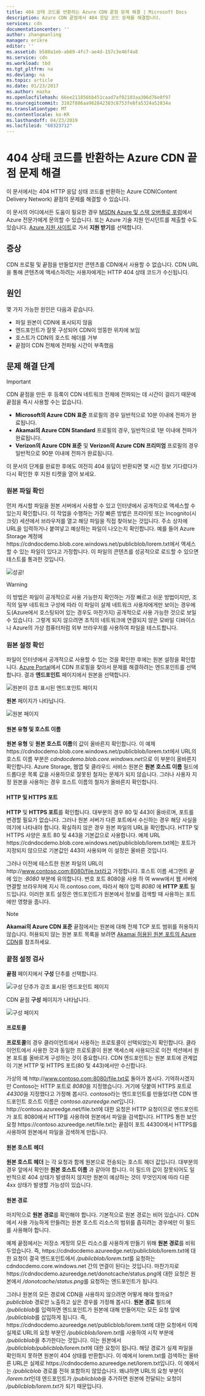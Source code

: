 ```yaml
---
title: 404 상태 코드를 반환하는 Azure CDN 끝점 문제 해결 | Microsoft Docs
description: Azure CDN 끝점에서 404 응답 코드 문제를 해결합니다.
services: cdn
documentationcenter: ''
author: zhangmanling
manager: erikre
editor: ''
ms.assetid: b588a1eb-ab69-4fc7-ae4d-157c3e46f4a8
ms.service: cdn
ms.workload: tbd
ms.tgt_pltfrm: na
ms.devlang: na
ms.topic: article
ms.date: 01/23/2017
ms.author: mazha
ms.openlocfilehash: 66ee211856bb451caad7af02103aa306d76e8f97
ms.sourcegitcommit: 3102f886aa962842303c8753fe8fa5324a52834a
ms.translationtype: MT
ms.contentlocale: ko-KR
ms.lasthandoff: 04/23/2019
ms.locfileid: "60323712"
---
```

# <a name="troubleshooting-azure-cdn-endpoints-that-return-a-404-status-code"></a>404 상태 코드를 반환하는 Azure CDN 끝점 문제 해결
이 문서에서는 404 HTTP 응답 상태 코드를 반환하는 Azure CDN(Content Delivery Network) 끝점의 문제를 해결할 수 있습니다.

이 문서의 어디에서든 도움이 필요한 경우 [MSDN Azure 및 스택 오버플로 포럼](https://azure.microsoft.com/support/forums/)에서 Azure 전문가에게 문의할 수 있습니다. 또는 Azure 기술 지원 인시던트를 제출할 수도 있습니다. [Azure 지원 사이트](https://azure.microsoft.com/support/options/)로 가서 **지원 받기**를 선택합니다.

## <a name="symptom"></a>증상
CDN 프로필 및 끝점을 만들었지만 콘텐츠를 CDN에서 사용할 수 없습니다. CDN URL을 통해 콘텐츠에 액세스하려는 사용자에게는 HTTP 404 상태 코드가 수신됩니다. 

## <a name="cause"></a>원인
몇 가지 가능한 원인은 다음과 같습니다.

* 파일 원본이 CDN에 표시되지 않음
* 엔드포인트가 잘못 구성되어 CDN이 엉뚱한 위치에 보임
* 호스트가 CDN의 호스트 헤더를 거부
* 끝점이 CDN 전체에 전파될 시간이 부족했음

## <a name="troubleshooting-steps"></a>문제 해결 단계
> [!IMPORTANT]
> CDN 끝점을 만든 후 등록이 CDN 네트워크 전체에 전파되는 데 시간이 걸리기 때문에 끝점을 즉시 사용할 수는 없습니다.
> - **Microsoft의 Azure CDN 표준** 프로필의 경우 일반적으로 10분 이내에 전파가 완료됩니다. 
> - **Akamai의 Azure CDN Standard** 프로필의 경우, 일반적으로 1분 이내에 전파가 완료됩니다. 
> - **Verizon의 Azure CDN 표준** 및 **Verizon의 Azure CDN 프리미엄** 프로필의 경우 일반적으로 90분 이내에 전파가 완료됩니다. 
> 
> 이 문서의 단계를 완료한 후에도 여전히 404 응답이 반환되면 몇 시간 정보 기다렸다가 다시 확인한 후 지원 티켓을 열어 보세요.
> 
> 

### <a name="check-the-origin-file"></a>원본 파일 확인
먼저 캐시할 파일을 원본 서버에서 사용할 수 있고 인터넷에서 공개적으로 액세스할 수 있는지 확인합니다. 이 작업을 수행하는 가장 빠른 방법은 프라이빗 또는 Incognito(시크릿) 세션에서 브라우저를 열고 해당 파일을 직접 찾아보는 것입니다. 주소 상자에 URL을 입력하거나 붙여넣고 예상하는 파일이 나오는지 확인합니다. 예를 들어 Azure Storage 계정에 https:\//cdndocdemo.blob.core.windows.net/publicblob/lorem.txt에서 액세스할 수 있는 파일이 있다고 가정합니다. 이 파일의 콘텐츠를 성공적으로 로드할 수 있으면 테스트를 통과한 것입니다.

![성공!](./media/cdn-troubleshoot-endpoint/cdn-origin-file.png)

> [!WARNING]
> 이 방법은 파일이 공개적으로 사용 가능한지 확인하는 가장 빠르고 쉬운 방법이지만, 조직의 일부 네트워크 구성에 따라 이 파일이 살제 네트워크 사용자에게만 보이는 경우에도(Azure에서 호스팅되어 있는 경우도 마찬가지) 공개적으로 사용 가능한 것으로 보일 수 있습니다. 그렇게 되지 않으려면 조직의 네트워크에 연결되지 않은 모바일 디바이스나 Azure의 가상 컴퓨터처럼 외부 브라우저를 사용하여 파일을 테스트합니다.
> 
> 

### <a name="check-the-origin-settings"></a>원본 설정 확인
파일이 인터넷에서 공개적으로 사용할 수 있는 것을 확인한 후에는 원본 설정을 확인합니다. [Azure Portal](https://portal.azure.com)에서 CDN 프로필을 찾아서 문제를 해결하려는 엔드포인트를 선택합니다. 결과 **엔드포인트** 페이지에서 원본을 선택합니다.  

![원본이 강조 표시된 엔드포인트 페이지](./media/cdn-troubleshoot-endpoint/cdn-endpoint.png)

**원본** 페이지가 나타납니다. 

![원본 페이지](./media/cdn-troubleshoot-endpoint/cdn-origin-settings.png)

#### <a name="origin-type-and-hostname"></a>원본 유형 및 호스트 이름
**원본 유형** 및 **원본 호스트 이름**의 값이 올바른지 확인합니다. 이 예제 https:\//cdndocdemo.blob.core.windows.net/publicblob/lorem.txt에서 URL의 호스트 이름 부분은 *cdndocdemo.blob.core.windows.net*으로 이 부분이 올바른지 확인합니다. Azure Storage, 웹앱 및 클라우드 서비스 원본은 **원본 호스트 이름** 필드에 드롭다운 목록 값을 사용하므로 잘못된 철자는 문제가 되지 않습니다. 그러나 사용자 지정 원본을 사용하는 경우 호스트 이름의 철자가 올바른지 확인합니다.

#### <a name="http-and-https-ports"></a>HTTP 및 HTTPS 포트
**HTTP** 및 **HTTPS 포트**를 확인합니다. 대부분의 경우 80 및 443이 올바르며, 포트를 변경할 필요가 없습니다.  그러나 원본 서버가 다른 포트에서 수신하는 경우 해당 사실을 여기에 나타내야 합니다. 확실하지 않은 경우 원본 파일의 URL을 확인합니다. HTTP 및 HTTPS 사양은 포트 80 및 443을 기본값으로 사용합니다. 예제 URL https:\//cdndocdemo.blob.core.windows.net/publicblob/lorem.txt에는 포트가 지정되지 않으므로 기본값인 443이 사용되며 이 설정은 올바른 것입니다.  

그러나 이전에 테스트한 원본 파일의 URL이 http:\//www.contoso.com:8080/file.txt라고 가정합니다. 호스트 이름 세그먼트 끝에 있는 *:8080* 부분에 유의합니다. 번호 포트 8080을 사용 하 여 www에서 웹 서버에 연결할 브라우저에 지시 하\.contoso.com, 따라서 해야 입력 *8080* 에 **HTTP 포트** 필드입니다. 이러한 포트 설정은 엔드포인트가 원본에서 정보를 검색할 때 사용하는 포트에만 영향을 줍니다.

> [!NOTE]
> **Akamai의 Azure CDN 표준** 끝점에서는 원본에 대해 전체 TCP 포트 범위를 허용하지 않습니다.  허용되지 않는 원본 포트 목록을 보려면 [Akamai 허용된 원본 포트의 Azure CDN](/previous-versions/azure/mt757337(v=azure.100))를 참조하세요.  
> 
> 

### <a name="check-the-endpoint-settings"></a>끝점 설정 검사
**끝점** 페이지에서 **구성** 단추를 선택합니다.

![구성 단추가 강조 표시된 엔드포인트 페이지](./media/cdn-troubleshoot-endpoint/cdn-endpoint-configure-button.png)

CDN 끝점 **구성** 페이지가 나타납니다.

![구성 페이지](./media/cdn-troubleshoot-endpoint/cdn-configure.png)

#### <a name="protocols"></a>프로토콜
**프로토콜**의 경우 클라이언트에서 사용하는 프로토콜이 선택되었는지 확인합니다. 클라이언트에서 사용한 것과 동일한 프로토콜이 원본 액세스에 사용되므로 이전 섹션에서 원본 포트를 올바르게 구성하는 것이 중요합니다. CDN 엔드포인트는 원본 포트에 관계없이 기본 HTTP 및 HTTPS 포트(80 및 443)에서만 수신합니다.

가상의 예 http:\//www.contoso.com:8080/file.txt로 돌아가 봅시다.  기억하시겠지만 Contoso는 HTTP 포트로 *8080*을 지정했습니다. 거기에 덧붙여 HTTPS 포트로 *44300*을 지정했다고 가정해 봅시다.  *contoso*라는 엔드포인트를 만들었다면 CDN 엔드포인트 호스트 이름은 *contoso.azureedge.net*입니다.  http:\//contoso.azureedge.net/file.txt에 대한 요청은 HTTP 요청이므로 엔드포인트가 포트 8080에서 HTTP를 사용하여 원본에서 파일을 검색합니다.  HTTPS 통한 보안 요청 https:\//contoso.azureedge.net/file.txt는 끝점이 포트 44300에서 HTTPS를 사용하여 원본에서 파일을 검색하게 만듭니다.

#### <a name="origin-host-header"></a>원본 호스트 헤더
**원본 호스트 헤더** 는 각 요청과 함께 원본으로 전송되는 호스트 헤더 값입니다.  대부분의 경우 앞에서 확인한 **원본 호스트 이름** 과 같아야 합니다.  이 필드의 값이 잘못되어도 일반적으로 404 상태가 발생하지 않지만 원본이 예상하는 것이 무엇인지에 따라 다른 4xx 상태가 발생할 가능성이 있습니다.

#### <a name="origin-path"></a>원본 경로
마지막으로 **원본 경로**를 확인해야 합니다.  기본적으로 원본 경로는 비어 있습니다.  CDN에서 사용 가능하게 만들려는 원본 호스트 리소스의 범위를 좁히려는 경우에만 이 필드를 사용해야 합니다.  

예제 끝점에서는 저장소 계정의 모든 리소스를 사용하게 만들기 위해 **원본 경로**를 비워 두었습니다.  즉, https:\//cdndocdemo.azureedge.net/publicblob/lorem.txt에 대한 요청이 결국 엔드포인트에서 */publicblob/lorem.txt*를 요청하는 cdndocdemo.core.windows.net 간의 연결이 된다는 것입니다.  마찬가지로 https:\//cdndocdemo.azureedge.net/donotcache/status.png에 대한 요청은 원본에서 */donotcache/status.png*를 요청하는 엔드포인트가 됩니다.

그러나 원본의 모든 경로에 CDN을 사용하지 않으려면 어떻게 해야 할까요?  *publicblob* 경로만 노출하고 싶은 경우를 가정해 봅시다.  **원본 경로** 필드에 */publicblob*를 입력하면 엔드포인트가 원본에 대해 만들어지는 모든 요청 앞에 */publicblob*를 삽입하게 됩니다.  즉, https:\//cdndocdemo.azureedge.net/publicblob/lorem.txt에 대한 요청에서 이제 실제로 URL의 요청 부분인 */publicblob/lorem.txt*를 사용하여 시작 부분에 */publicblob*을 추가한다는 것입니다. 이는 원본에서 */publicblob/publicblob/lorem.txt*에 대한 요청이 됩니다.  해당 경로가 실제 파일을 확인하지 못하면 원본이 404 상태를 반환합니다.  이 예에서 lorem.txt를 검색하는 올바른 URL은 실제로 https:\//cdndocdemo.azureedge.net/lorem.txt입니다.  이 예에서는 */publicblob* 경로를 전혀 포함하지 않았습니다. 왜냐하면 URL의 요청 부분이 */lorem.txt*인데 엔드포인트가 */publicblob*을 추가하면 원본에 전달되는 요청이 */publicblob/lorem.txt*가 되기 때문입니다.


